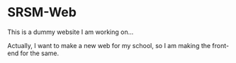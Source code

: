 # SRSM-Web
This is a dummy website I am working on...

Actually, I want to make a new web for my school, so I am making the front-end for the same.
